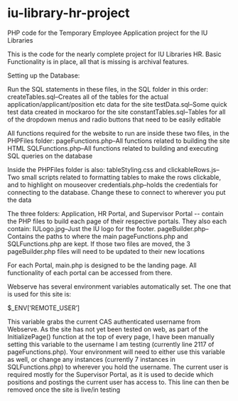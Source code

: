 # iu-library-hr-project
PHP code for the Temporary Employee Application project for the IU Libraries

This is the code for the nearly complete project for IU Libraries HR.
Basic Functionality is in place, all that is missing is archival features.

Setting up the Database:

Run the SQL statements in these files, in the SQL folder in this order:
createTables.sql–Creates all of the tables for the actual application/applicant/position etc data for the site
testData.sql–Some quick test data created in mockaroo for the site
constantTables.sql–Tables for all of the dropdown menus and radio buttons that need to be easily editable

All functions required for the website to run are inside these two files, in the PHPFiles folder:
pageFunctions.php–All functions related to building the site HTML
SQLFunctions.php–All functions related to building and executing SQL queries on the database

Inside the PHPFiles folder is also:
tableStyling.css and clickableRows.js–Two small scripts related to formatting tables to make the rows clickable, and to highlight on mouseover
credentials.php–holds the credentials for connecting to the database. Change these to connect to wherever you put the data

The three folders: Application, HR Portal, and Supervisor Portal -- contain the PHP files to build each page of their respective portals. They also each contain:
IULogo.jpg–Just the IU logo for the footer.
pageBuilder.php–Contains the paths to where the main pageFunctions.php and SQLFunctions.php are kept. If those two files are moved, the 3 pageBuilder.php files will need to be updated to their new locations

For each Portal, main.php is designed to be the landing page. All functionality of each portal can be accessed from there.

Webserve has several environment variables automatically set.  The one that is used for this site is:

$_ENV[‘REMOTE_USER’]

This variable grabs the current CAS authenticated username from Webserve. As the site has not yet been tested on web, as part of the InitializePage() function at the top of every page, I have been manually setting this variable to the username I am testing (currently line 2117 of pageFunctions.php). Your environment will need to either use this variable as well, or change any instances (currently 7 instances in SQLFunctions.php) to wherever you hold the username. The current user is required mostly for the Supervisor Portal, as it is used to decide which positions and postings the current user has access to. This line can then be removed once the site is live/in testing
